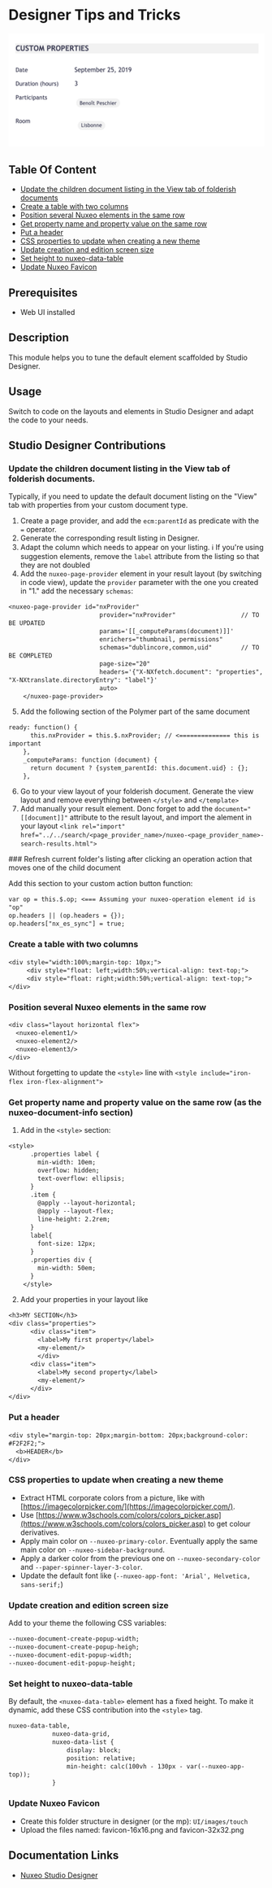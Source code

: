 # Designer Tips and Tricks

![designer-example](designer.png)

## Table Of Content

- [Update the children document listing in the View tab of folderish documents](#update-the-children-document-listing-in-the-view-tab-of-folderish-documents)
- [Create a table with two columns](#create-a-table-with-two-columns)
- [Position several Nuxeo elements in the same row](#position-several-nuxeo-elements-in-the-same-row)
- [Get property name and property value on the same row](#get-property-name-and-property-value-on-the-same-row-as-the-nuxeo-document-info-section)
- [Put a header](#put-a-header)
- [CSS properties to update when creating a new theme](#css-properties-to-update-when-creating-a-new-theme)
- [Update creation and edition screen size](#update-creation-and-edition-screen-size)
- [Set height to nuxeo-data-table](#set-height-to-nuxeo-data-table)
- [Update Nuxeo Favicon](#update-nuxeo-favicon)

## Prerequisites

- Web UI installed

## Description

This module helps you to tune the default element scaffolded by Studio Designer.  

## Usage

Switch to code on the layouts and elements in Studio Designer and adapt the code to your needs.

## Studio Designer Contributions

### Update the children document listing in the View tab of folderish documents.

Typically, if you need to update the default document listing on the "View" tab with properties from your custom document type.

1. Create a page provider, and add the `ecm:parentId` as predicate with the `=` operator.
2. Generate the corresponding result listing in Designer.
3. Adapt the column which needs to appear on your listing. :information_source: If you're using suggestion elements, remove the `label` attribute from the listing so that they are not doubled
4. Add the `nuxeo-page-provider` element in your result layout (by switching in code view), update the `provider` parameter with the one you created in "1." add the necessary `schemas`:
```
<nuxeo-page-provider id="nxProvider"
                         provider="nxProvider"                  // TO BE UPDATED
                         params='[[_computeParams(document)]]'
                         enrichers="thumbnail, permissions"
                         schemas="dublincore,common,uid"        // TO BE COMPLETED
                         page-size="20"
                         headers='{"X-NXfetch.document": "properties", "X-NXtranslate.directoryEntry": "label"}'
                         auto>
    </nuxeo-page-provider>
```
5. Add the following section of the Polymer part of the same document
```
ready: function() {
      this.nxProvider = this.$.nxProvider; // <============== this is important
    },
    _computeParams: function (document) {
      return document ? {system_parentId: this.document.uid} : {};
    },

```
6. Go to your view layout of your folderish document. Generate the view layout and remove everything between `</style>` and `</template>`
7. Add manually your result element. Donc forget to add the `document="[[document]]"` attribute to the result layout, and import the alement in your layout `<link rel="import" href="../../search/<page_provider_name>/nuxeo-<page_provider_name>-search-results.html">`

### Refresh current folder's listing after clicking an operation action that moves one of the child document

Add this section to your custom action button function:

```
var op = this.$.op; <=== Assuming your nuxeo-operation element id is "op"
op.headers || (op.headers = {});
op.headers["nx_es_sync"] = true;
```

### Create a table with two columns

```
<div style="width:100%;margin-top: 10px;">
     <div style="float: left;width:50%;vertical-align: text-top;">
     <div style="float: right;width:50%;vertical-align: text-top;">
</div>
```

### Position several Nuxeo elements in the same row

```
<div class="layout horizontal flex">
  <nuxeo-element1/>
  <nuxeo-element2/>
  <nuxeo-element3/>
</div>
```

Without forgetting to update the `<style>` line with `<style include="iron-flex iron-flex-alignment">`

### Get property name and property value on the same row (as the nuxeo-document-info section)

1. Add in the `<style>` section:

```
<style>
      .properties label {
        min-width: 10em;
        overflow: hidden;
        text-overflow: ellipsis;
      }
      .item {
        @apply --layout-horizontal;
        @apply --layout-flex;
        line-height: 2.2rem;
      }
      label{
        font-size: 12px;
      }
      .properties div {
        min-width: 50em;
      }
    </style>
```

2. Add your properties in your layout like

```
<h3>MY SECTION</h3>
<div class="properties">    
      <div class="item">
        <label>My first property</label>
        <my-element/>
    	</div>
      <div class="item">
        <label>My second property</label>
        <my-element/>
      </div>
</div>      
```

### Put a header

```
<div style="margin-top: 20px;margin-bottom: 20px;background-color: #F2F2F2;">
  <b>HEADER</b>
</div>
```

### CSS properties to update when creating a new theme

- Extract HTML corporate colors from a picture, like with [https://imagecolorpicker.com/](https://imagecolorpicker.com/).
- Use [https://www.w3schools.com/colors/colors_picker.asp](https://www.w3schools.com/colors/colors_picker.asp) to get colour derivatives.
- Apply main color on `--nuxeo-primary-color`. Eventually apply the same main color on `--nuxeo-sidebar-background`.
- Apply a darker color from the previous one on `--nuxeo-secondary-color` and `--paper-spinner-layer-3-color`.
- Update the default font like (`--nuxeo-app-font: 'Arial', Helvetica, sans-serif;`)


### Update creation and edition screen size

Add to your theme the following CSS variables:

```
--nuxeo-document-create-popup-width;
--nuxeo-document-create-popup-heigh;
--nuxeo-document-edit-popup-width;
--nuxeo-document-edit-popup-height;
```

### Set height to nuxeo-data-table

By default, the `<nuxeo-data-table>` element has a fixed height. To make it dynamic, add these CSS contribution into the `<style>` tag.


```
nuxeo-data-table,
            nuxeo-data-grid,
            nuxeo-data-list {
                display: block;
                position: relative;
                min-height: calc(100vh - 130px - var(--nuxeo-app-top));
            }
```
### Update Nuxeo Favicon

- Create this folder structure in designer (or the mp): `UI/images/touch` 
- Upload the files named: favicon-16x16.png and favicon-32x32.png

## Documentation Links

- [Nuxeo Studio Designer](https://doc.nuxeo.com/studio/working-in-view-designer/)

